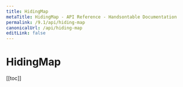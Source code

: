 ```yaml
---
title: HidingMap
metaTitle: HidingMap - API Reference - Handsontable Documentation
permalink: /9.1/api/hiding-map
canonicalUrl: /api/hiding-map
editLink: false
---
```


# HidingMap

[[toc]]
